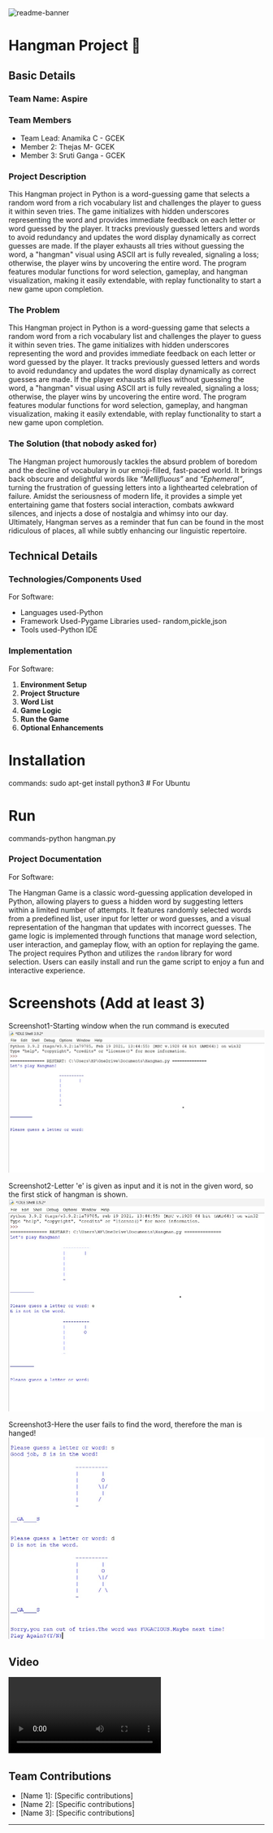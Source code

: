 <img width="1280" alt="readme-banner" src="https://github.com/user-attachments/assets/35332e92-44cb-425b-9dff-27bcf1023c6c">

# Hangman Project 🎯


## Basic Details
### Team Name: Aspire


### Team Members
- Team Lead: Anamika C - GCEK
- Member 2: Thejas M- GCEK
- Member 3: Sruti Ganga - GCEK

### Project Description
This Hangman project in Python is a word-guessing game that selects a random word from a rich vocabulary list and challenges the player to guess it within seven tries. The game initializes with hidden underscores representing the word and provides immediate feedback on each letter or word guessed by the player. It tracks previously guessed letters and words to avoid redundancy and updates the word display dynamically as correct guesses are made. If the player exhausts all tries without guessing the word, a "hangman" visual using ASCII art is fully revealed, signaling a loss; otherwise, the player wins by uncovering the entire word. The program features modular functions for word selection, gameplay, and hangman visualization, making it easily extendable, with replay functionality to start a new game upon completion.

### The Problem 
This Hangman project in Python is a word-guessing game that selects a random word from a rich vocabulary list and challenges the player to guess it within seven tries. The game initializes with hidden underscores representing the word and provides immediate feedback on each letter or word guessed by the player. It tracks previously guessed letters and words to avoid redundancy and updates the word display dynamically as correct guesses are made. If the player exhausts all tries without guessing the word, a "hangman" visual using ASCII art is fully revealed, signaling a loss; otherwise, the player wins by uncovering the entire word. The program features modular functions for word selection, gameplay, and hangman visualization, making it easily extendable, with replay functionality to start a new game upon completion.

### The Solution (that nobody asked for)
The Hangman project humorously tackles the absurd problem of boredom and the decline of vocabulary in our emoji-filled, fast-paced world. It brings back obscure and delightful words like *“Mellifluous”* and *“Ephemeral”*, turning the frustration of guessing letters into a lighthearted celebration of failure. Amidst the seriousness of modern life, it provides a simple yet entertaining game that fosters social interaction, combats awkward silences, and injects a dose of nostalgia and whimsy into our day. Ultimately, Hangman serves as a reminder that fun can be found in the most ridiculous of places, all while subtly enhancing our linguistic repertoire.

## Technical Details
### Technologies/Components Used
For Software:
- Languages used-Python
- Framework Used-Pygame
  Libraries used- random,pickle,json
- Tools used-Python IDE


### Implementation
For Software:

1. **Environment Setup**
2. **Project Structure**
3. **Word List**
4. **Game Logic**
5. **Run the Game**
6. **Optional Enhancements**
# Installation
commands:
sudo apt-get install python3   # For Ubuntu



# Run
commands-python hangman.py


### Project Documentation
For Software: 

The Hangman Game is a classic word-guessing application developed in Python, allowing players to guess a hidden word by suggesting letters within a limited number of attempts. It features randomly selected words from a predefined list, user input for letter or word guesses, and a visual representation of the hangman that updates with incorrect guesses. The game logic is implemented through functions that manage word selection, user interaction, and gameplay flow, with an option for replaying the game. The project requires Python and utilizes the `random` library for word selection. Users can easily install and run the game script to enjoy a fun and interactive experience.

# Screenshots (Add at least 3)
Screenshot1-Starting window when the run command is executed
<img src="WhatsApp Image 2024-10-26 at 07.40.09.jpeg">

Screenshot2-Letter 'e' is given as input and it is not in the given word, so the first stick of hangman is shown.
<img src="WhatsApp Image 2024-10-26 at 07.40.11.jpeg">

Screenshot3-Here the user fails to find the word, therefore the man is hanged!
<img src="WhatsApp Image 2024-10-26 at 07.40.11 (1).jpeg">

## Video
<video>
  <source src="
https://github.com/user-attachments/assets/da71e36f-404d-4efe-85b6-3b8f82e6f7f3" type="video/mp4">
</video>

## Team Contributions
- [Name 1]: [Specific contributions]
- [Name 2]: [Specific contributions]
- [Name 3]: [Specific contributions]

---



